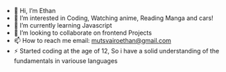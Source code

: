 - 👋 Hi, I’m Ethan 
- 👀 I’m interested in Coding, Watching anime, Reading Manga and cars!
- 🌱 I’m currently learning Javascript
- 💞️ I’m looking to collaborate on frontend Projects
- 📫 How to reach me email: mutsvairoethan@gmail.com
- ⚡ Started coding at the age of 12, So i have a solid understanding of the fundamentals in variouse languages

